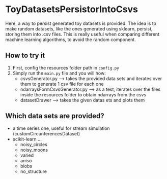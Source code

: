 # ToyDatasetsPersistorIntoCsvs
Here, a way to persist generated toy datasets is provided. The idea is to make random datasets, like the ones generated using sklearn, persist, storing them into .csv files. This is really useful when comparing different machine learning algorithms, to avoid the random component.

## How to try it
1. First, config the resources folder path in `config.py`
2. Simply run the `main.py` file and you will how:
   * csvsGenerator.py --> takes the provided data sets and iterates over them to generate 1 csv file for each one
   * ndarraysFormCsvsGenerator.py --> as a test, iterates over the files inside the resources folder to obtain ndarrays from the csvs
   * datasetDrawer --> takes the given datas ets and plots them
   
## Which data sets are provided?
* a time series one, useful for stream simulation (customCircunferencesDataset)
* scikit-learn ...
   * noisy_circles
   * noisy_moons
   * varied
   * aniso
   * blobs
   * no_structure
   
